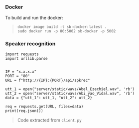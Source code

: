 ### Docker
To build and run the docker:  
> `docker image build -t sb-docker:latest .`  
> `sudo docker run -p 80:5002 sb-docker -p 5002`


### Speaker recognition
```
import requests
import urllib.parse


IP = "x.x.x.x"
PORT = "80"
URL = f"http://{IP}:{PORT}/api/spkrec"

utt_1 = open("server/static/wavs/Abel_Ezechiel.wav", 'rb')
utt_2 = open("server/static/wavs/Abi_yao_Vidal.wav", 'rb')
data = {"utt_1": utt_1, "utt_2": utt_2}

req = requests.get(URL, files=data)
print(req.json())
```
> Code extracted from `client.py`

